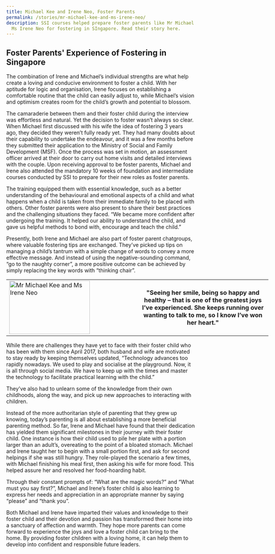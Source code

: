 ```yaml
---
title: Michael Kee and Irene Neo, Foster Parents
permalink: /stories/mr-michael-kee-and-ms-irene-neo/
description: SSI courses helped prepare foster parents like Mr Michael Kee and
  Ms Irene Neo for fostering in SIngapore. Read their story here.
---
```

## Foster Parents' Experience of Fostering in Singapore

The combination of Irene and Michael’s individual strengths are what help create a loving and conducive environment to foster a child.  With her aptitude for logic and organisation, Irene focuses on establishing a comfortable routine that the child can easily adjust to, while Michael’s vision and optimism creates room for the child’s growth and potential to blossom.
 
The camaraderie between them and their foster child during the interview was effortless and natural. Yet the decision to foster wasn’t always so clear. When Michael first discussed with his wife the idea of fostering 3 years ago, they decided they weren’t fully ready yet. They had many doubts about their capability to undertake the endeavour, and it was a few months before they submitted their application to the Ministry of Social and Family Development (MSF). Once the process was set in motion, an assessment officer arrived at their door to carry out home visits and detailed interviews with the couple. Upon receiving approval to be foster parents, Michael and Irene also attended the mandatory 10 weeks of foundation and intermediate courses conducted by SSI to prepare for their new roles as foster parents.
 
The training equipped them with essential knowledge, such as a better understanding of the behavioural and emotional aspects of a child and what happens when a child is taken from their immediate family to be placed with others. Other foster parents were also present to share their best practices and the challenging situations they faced. “We became more confident after undergoing the training. It helped our ability to understand the child, and gave us helpful methods to bond with, encourage and teach the child.”
 
Presently, both Irene and Michael  are also part of foster parent chatgroups, where valuable fostering tips are exchanged. They’ve picked up tips on managing a child’s tantrum with a simple change of words to convey a more effective message. And instead of using the negative-sounding command, “go to the naughty corner”, a more positive outcome can be achieved by simply replacing the key words with “thinking chair”.

<table align="center" border="0" cellpadding="1" cellspacing="1" style="width: 700px;">
	<tbody>
		<tr>
			<td style="width:50%;"><img alt="Mr Michael Kee and Ms Irene Neo" src="/images/stories/pages/mr-michael-kee-and-ms-irene-neo.jpg" style="width: 215px; height: 143px;" /></td>
			<td style="text-align: center;"><strong style="text-align: center;">"Seeing her smile, being so happy and healthy – that is one of the greatest joys I’ve experienced. She keeps running over wanting to talk to me, so I know I’ve won her heart."</strong></td>
  </tr>
	</tbody>
</table>


While there are challenges they have yet to face with their foster child who has been with them since April 2017, both husband and wife are motivated to stay ready by keeping themselves updated, “Technology advances too rapidly nowadays. We used to play and socialise at the playground. Now, it is all through social media. We have to keep up with the times and master the technology to facilitate practical learning with the child.”
 
They’ve also had to unlearn some of the knowledge from their own childhoods, along the way, and pick up new approaches to interacting with children.
 
Instead of the more authoritarian style of parenting that they grew up knowing, today’s parenting is all about establishing a more beneficial parenting method. So far, Irene and Michael have found that their dedication has yielded them significant milestones in their journey with their foster child. One instance is how their child used to pile her plate with a portion larger than an adult’s, overeating to the point of a bloated stomach. Michael and Irene taught her to begin with a small portion first, and ask for second helpings if she was still hungry. They role-played the scenario a few times, with Michael finishing his meal first, then asking his wife for more food. This helped assure her and resolved her food-hoarding habit.
 
Through their constant prompts of:  “What are the magic words?” and “What must you say first?”, Michael and Irene’s foster child is also learning to express her needs and appreciation in an appropriate manner by saying “please” and “thank you”.
 
Both Michael and Irene have imparted their values and knowledge to their foster child and their devotion and passion has transformed their home into a sanctuary of affection and warmth. They hope more parents can come forward to experience the joys and love a foster child can bring to the home. By providing foster children with a loving home, it can help them to develop into confident and responsible future leaders.